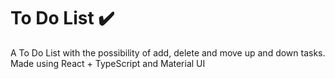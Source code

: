 # To Do List ✔️

A To Do List with the possibility of add, delete and move up and down tasks. Made using React + TypeScript and Material UI

